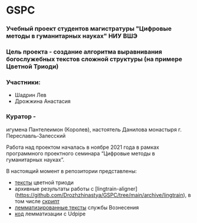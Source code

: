 # GSPC

### Учебный проект студентов магистратуры "Цифровые методы в гуманитарных науках" НИУ ВШЭ

### Цель проекта - создание алгоритма выравнивания богослужебных текстов сложной структуры (на примере Цветной Триоди)    

### Участники:
- Шадрин Лев
- Дрожжина Анастасия

### Куратор - 
игумена Пантелеимон (Королев), настоятель Данилова монастыря г. Переславль-Залесский

Работа над проектом началась в ноябре 2021 года в рамках программного проектного семинара “Цифровые методы в гуманитарных науках”. 

В настоящий момент в репозитории представлены:
- [тексты](https://github.com/Drozhzhinastya/GSPC/tree/main/texts) цветной триоди
- архивные результаты работы с [lingtrain-aligner] (https://github.com/Drozhzhinastya/GSPC/tree/main/archive/lingtrain), в том числе [скрипт](https://github.com/Drozhzhinastya/GSPC/tree/main/scripts/aligners)
- [лемматизированные тексты](https://github.com/Drozhzhinastya/GSPC/tree/main/lemmatization) службы Вознесения 
- [код](https://github.com/Drozhzhinastya/GSPC/tree/main/scripts/lemmatization) лемматизации с Udpipe



